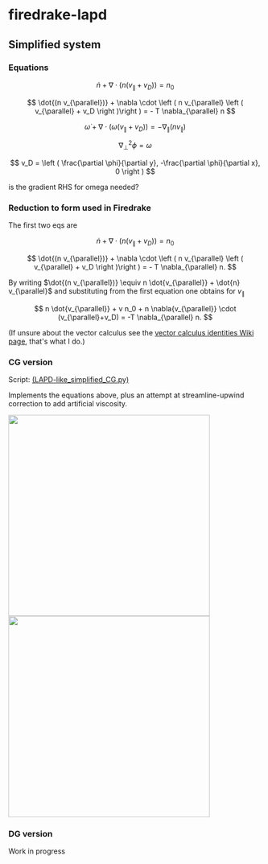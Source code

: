 # firedrake-lapd


## Simplified system

### Equations

$$
\dot{n} + \nabla \cdot \left ( n \left ( v_{\parallel} + v_D \right )\right ) = n_0
$$

$$
\dot{(n v_{\parallel})} + \nabla \cdot \left ( n v_{\parallel} \left ( v_{\parallel} + v_D \right )\right ) = - T \nabla_{\parallel} n
$$

$$
\dot{\omega} + \nabla \cdot \left ( \omega \left ( v_{\parallel} + v_D \right )\right ) = - \nabla_{\parallel} (n v_{\parallel})
$$

$$
\nabla_{\perp}^2 \phi = \omega
$$

$$
v_D = \left ( \frac{\partial \phi}{\partial y}, -\frac{\partial \phi}{\partial x}, 0 \right )
$$

is the gradient RHS for omega needed?

### Reduction to form used in Firedrake

The first two eqs are

$$
\dot{n} + \nabla \cdot \left ( n \left ( v_{\parallel} + v_D \right )\right ) = n_0
$$

$$
\dot{(n v_{\parallel})} + \nabla \cdot \left ( n v_{\parallel} \left ( v_{\parallel} + v_D \right )\right ) = - T \nabla_{\parallel} n.
$$

By writing $\dot{(n v_{\parallel})} \equiv n \dot{v_{\parallel}} + \dot{n} v_{\parallel}$ and substituting from the first equation one obtains for $v_{\parallel}$

$$
n \dot{v_{\parallel}} + v n_0 + n \nabla{v_{\parallel}} \cdot (v_{\parallel}+v_D) = -T \nabla_{\parallel} n.
$$

(If unsure about the vector calculus see the [vector calculus identities Wiki page](https://en.wikipedia.org/wiki/Vector_calculus_identities), that's what I do.)

### CG version

Script: [(LAPD-like_simplified_CG.py)](./scripts/LAPD-like_simplified_CG.py)

Implements the equations above, plus an attempt at streamline-upwind correction to add artificial viscosity.

<p float="left">
  <img src="docs/media/CGreduced_anim_density_64by64.gif" width="400">
  <img src="docs/media/CGreduced_anim_density_midslice_64by64.gif" width="400">
</p>

### DG version

Work in progress

<!-- Script: [(LAPD-like_simplified_DG.py)](./scripts/LAPD-like_simplified_DG.py) -->